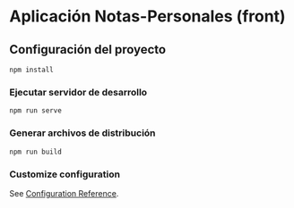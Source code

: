 # Aplicación Notas-Personales (front)

## Configuración del proyecto
```
npm install
```

### Ejecutar servidor de desarrollo
```
npm run serve
```

### Generar archivos de distribución
```
npm run build
```

### Customize configuration
See [Configuration Reference](https://cli.vuejs.org/config/).
